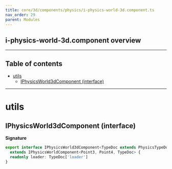 ```yaml
---
title: core/3d/components/physics/i-physics-world-3d.component.ts
nav_order: 29
parent: Modules
---
```


## i-physics-world-3d.component overview

---

<h2 class="text-delta">Table of contents</h2>

- [utils](#utils)
  - [IPhysicsWorld3dComponent (interface)](#iphysicsworld3dcomponent-interface)

---

# utils

## IPhysicsWorld3dComponent (interface)

**Signature**

```ts
export interface IPhysicsWorld3dComponent<TypeDoc extends PhysicsTypeDocRepo3D = PhysicsTypeDocRepo3D>
  extends IPhysicsWorldComponent<Point3, Point4, TypeDoc> {
  readonly loader: TypeDoc['loader']
}
```
